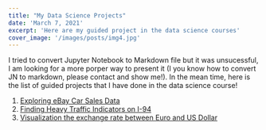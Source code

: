 ```yaml
---
title: "My Data Science Projects"
date: 'March 7, 2021'
excerpt: 'Here are my guided project in the data science courses'
cover_image: '/images/posts/img4.jpg'
---
```


I tried to convert Jupyter Notebook to Markdown file but it was unsucessful, I am looking for a more porper way to present it (I you know how to convert JN to markdown, please contact and show me!). In the mean time, here is the list of guided projects that I have done in the data science course!

1. [Exploring eBay Car Sales Data](https://giabaocorn20.github.io/ebay-car/)
2. [Finding Heavy Traffic Indicators on I-94](https://giabaocorn20.github.io/I-94-traffic-indicators/)
3. [Visualization the exchange rate between Euro and US Dollar](https://giabaocorn20.github.io/data-viz-first-time/)
